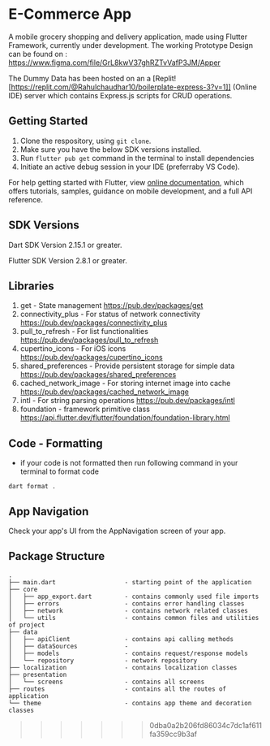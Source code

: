 # E-Commerce App

A mobile grocery shopping and delivery application, made using Flutter Framework, currently under development.
The working Prototype Design can be found on : https://www.figma.com/file/GrL8kwV37ghRZTvVafP3JM/Apper

The Dummy Data has been hosted on an a [Replit![https://replit.com/@Rahulchaudhar10/boilerplate-express-3?v=1]] (Online IDE) server which contains Express.js scripts for CRUD operations.

## Getting Started

1. Clone the respository, using ``git clone``.
2.  Make sure you have the below SDK versions installed.
3. Run ``flutter pub get`` command in the terminal to install dependencies
4. Initiate an active debug session in your IDE (preferraby VS Code).

For help getting started with Flutter, view
[online documentation](https://flutter.dev/docs), which offers tutorials,
samples, guidance on mobile development, and a full API reference.


## SDK Versions

Dart SDK Version 2.15.1 or greater.

Flutter SDK Version 2.8.1 or greater.

## Libraries


1. get - State management
https://pub.dev/packages/get
2. connectivity_plus - For status of network connectivity
https://pub.dev/packages/connectivity_plus
3. pull_to_refresh - For list functionalities
https://pub.dev/packages/pull_to_refresh
4. cupertino_icons - For iOS icons
https://pub.dev/packages/cupertino_icons
5. shared_preferences - Provide persistent storage for simple data
https://pub.dev/packages/shared_preferences
6. cached_network_image - For storing internet image into cache
https://pub.dev/packages/cached_network_image
7. intl - For string parsing operations
https://pub.dev/packages/intl
8. foundation - framework primitive class
https://api.flutter.dev/flutter/foundation/foundation-library.html


## Code - Formatting
- if your code is not formatted then run following command in your terminal to format code
```
dart format .
```



## App Navigation

Check your app's UI from the AppNavigation screen of your app.

## Package Structure

```
.
├── main.dart                   - starting point of the application
├── core
│   ├── app_export.dart         - contains commonly used file imports 
│   ├── errors                  - contains error handling classes                  
│   ├── network                 - contains network related classes
│   └── utils                   - contains common files and utilities of project
├── data
│   ├── apiClient               - contains api calling methods
│   ├── dataSources             -     
│   ├── models                  - contains request/response models 
│   └── repository              - network repository
├── localization                - contains localization classes
├── presentation               
│   └── screens                 - contains all screens
├── routes                      - contains all the routes of application
└── theme                       - contains app theme and decoration classes
```

>>>>>>> 0dba0a2b206fd86034c7dc1af611fa359cc9b3af
